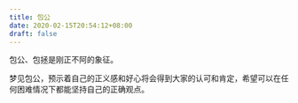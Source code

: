 ```yaml
---
title: 包公
date: 2020-02-15T20:54:12+08:00
draft: false
---
```


包公、包拯是刚正不阿的象征。<br>


梦见包公，预示着自己的正义感和好心将会得到大家的认可和肯定，希望可以在任何困难情况下都能坚持自己的正确观点。<br>
